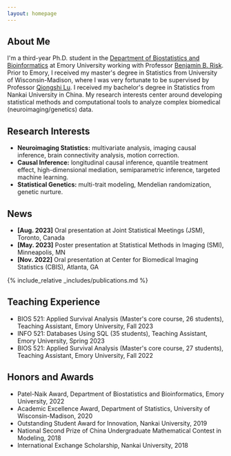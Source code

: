 ```yaml
---
layout: homepage
---
```


## About Me

I'm a third-year Ph.D. student in the [Department of Biostatistics and Bioinformatics](https://sph.emory.edu/departments/bios/index.html) at Emory University working with Professor [Benjamin B. Risk](https://github.com/thebrisklab). Prior to Emory, I received my master's degree in Statistics from University of Wisconsin-Madison, where I was very fortunate to be supervised by Professor [Qiongshi Lu](https://qlu-lab.org/people.html). I received my bachelor's degree in Statistics from Nankai University in China. My research interests center around developing statistical methods and computational tools to analyze complex biomedical (neuroimaging/genetics) data.

<!--
My name in Chinese is 王子航.
-->

<!--
## Education
- M.S. in Statistics: Data Science, University of Wisconsin-Madison, 2021
- B.S. in Statistics, Nankai University, 2020
-->

## Research Interests

- **Neuroimaging Statistics:** multivariate analysis, imaging causal inference, brain connectivity analysis, motion correction.
- **Causal Inference:** longitudinal causal inference, quantile treatment effect, high-dimensional mediation, semiparametric inference, targeted machine learning.
- **Statistical Genetics:** multi-trait modeling, Mendelian randomization, genetic nurture.

## News

- **[Aug. 2023]** Oral presentation at Joint Statistical Meetings (JSM), Toronto, Canada
- **[May. 2023]** Poster presentation at Statistical Methods in Imaging (SMI), Minneapolis, MN
- **[Nov. 2022]** Oral presentation at Center for Biomedical Imaging Statistics (CBIS), Atlanta, GA

{% include_relative _includes/publications.md %}

## Teaching Experience
- BIOS 521: Applied Survival Analysis (Master's core course, 26 students), Teaching Assistant, Emory University, Fall 2023
- INFO 521: Databases Using SQL (35 students), Teaching Assistant, Emory University, Spring 2023
- BIOS 521: Applied Survival Analysis (Master's core course, 27 students), Teaching Assistant, Emory University, Fall 2022

## Honors and Awards
- Patel-Naik Award, Department of Biostatistics and Bioinformatics, Emory University, 2022
- Academic Excellence Award, Department of Statistics, University of Wisconsin-Madison, 2020
- Outstanding Student Award for Innovation, Nankai University, 2019
- National Second Prize of China Undergraduate Mathematical Contest in Modeling, 2018
- International Exchange Scholarship, Nankai University, 2018

<!--
{% include_relative _includes/services.md %}
-->

